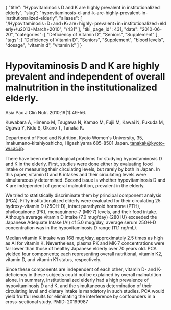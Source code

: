 {
    "title": "Hypovitaminosis D and K are highly prevalent in institutionalized elderly",
    "slug": "hypovitaminosis-d-and-k-are-highly-prevalent-in-institutionalized-elderly",
    "aliases": [
        "/Hypovitaminosis+D+and+K+are+highly+prevalent+in+institutionalized+elderly+\u2013+March+2010",
        "/431"
    ],
    "tiki_page_id": 431,
    "date": "2010-06-20",
    "categories": [
        "Deficiency of Vitamin D",
        "Seniors",
        "Supplement"
    ],
    "tags": [
        "Deficiency of Vitamin D",
        "Seniors",
        "Supplement",
        "blood levels",
        "dosage",
        "vitamin d",
        "vitamin k"
    ]
}


# Hypovitaminosis D and K are highly prevalent and independent of overall malnutrition in the institutionalized elderly.

Asia Pac J Clin Nutr. 2010;19(1):49-56.

Kuwabara A, Himeno M, Tsugawa N, Kamao M, Fujii M, Kawai N, Fukuda M, Ogawa Y, Kido S, Okano T, Tanaka K.

Department of Food and Nutrition, Kyoto Women's University, 35, Imakumano-kitahiyoshicho, Higashiyama 605-8501 Japan. tanakak@kyoto-wu.ac.jp.

There have been methodological problems for studying hypovitaminosis D and K in the elderly. First, studies were done either by evaluating food intake or measuring their circulating levels, but rarely by both in Japan. In this paper, vitamin D and K intakes and their circulating levels were simultaneously determined. Second issue is whether hypovitaminosis D and K are independent of general malnutrition, prevalent in the elderly. 

We tried to statistically discriminate them by principal component analysis (PCA). Fifty institutionalized elderly were evaluated for their circulating 25 hydroxy-vitamin D (25OH-D), intact parathyroid hormone (PTH), phylloquinone (PK), menaquinone-7 (MK-7) levels, and their food intake. Although average vitamin D intake (7.0 mug/day) {280 IU} exceeded the Japanese Adequate Intake (AI) of 5.0 mug/day, average serum 25OH-D concentration was in the hypovitaminosis D range (11.1 ng/mL). 

Median vitamin K intake was 168 mug/day, approximately 2.5 times as high as AI for vitamin K. Nevertheless, plasma PK and MK-7 concentrations were far lower than those of healthy Japanese elderly over 70 years old. PCA yielded four components; each representing overall nutritional, vitamin K2, vitamin D, and vitamin K1 status, respectively. 

Since these components are independent of each other, vitamin D- and K-deficiency in these subjects could not be explained by overall malnutrition alone. In summary, institutionalized elderly had a high prevalence of hypovitaminosis D and K, and the simultaneous determination of their circulating level and dietary intake is mandatory in such studies. PCA would yield fruitful results for eliminating the interference by confounders in a cross-sectional study. PMID: 20199987